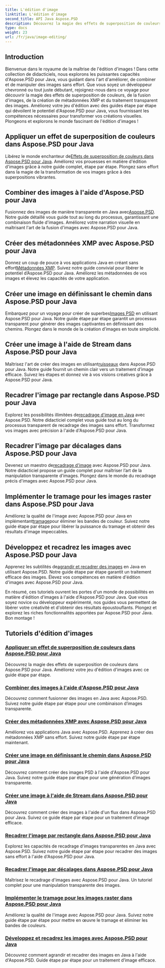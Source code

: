 ```yaml
---
title: L'édition d'image
linktitle: L'édition d'image
second_title: API Java Aspose.PSD
description: Découvrez la magie des effets de superposition de couleurs, de la fusion d'images et du traitement transparent des images avec Aspose.PSD. Améliorez votre jeu d'édition d'images avec nos guides.
type: docs
weight: 23
url: /fr/java/image-editing/
---
```

## Introduction 

Bienvenue dans le royaume de la maîtrise de l'édition d'images ! Dans cette collection de didacticiels, nous explorons les puissantes capacités d'Aspose.PSD pour Java, vous guidant dans l'art d'améliorer, de combiner et de manipuler des images sans effort. Que vous soyez un développeur chevronné ou tout juste débutant, rejoignez-nous dans ce voyage pour découvrir la magie des effets de superposition de couleurs, de la fusion d'images, de la création de métadonnées XMP et du traitement transparent des images. Améliorez votre jeu d'édition avec des guides étape par étape qui dévoilent le potentiel d'Aspose.PSD pour Java, vous fournissant les compétences nécessaires pour transformer vos créations visuelles. Plongeons et explorons le monde fascinant de l'édition d'images !

## Appliquer un effet de superposition de couleurs dans Aspose.PSD pour Java

 Libérez le monde enchanteur de[Effets de superposition de couleurs dans Aspose.PSD pour Java](./color-overlay-effect/). Améliorez vos prouesses en matière d'édition d'images grâce à notre guide complet, étape par étape. Plongez sans effort dans la magie de la transformation de vos images grâce à des superpositions vibrantes.

## Combiner des images à l'aide d'Aspose.PSD pour Java

 Fusionnez des images de manière transparente en Java avec[Aspose.PSD](./combine-images/). Notre guide détaillé vous guide tout au long du processus, garantissant une combinaison fluide d'images. Améliorez votre narration visuelle en maîtrisant l'art de la fusion d'images avec Aspose.PSD pour Java.

## Créer des métadonnées XMP avec Aspose.PSD pour Java

 Donnez un coup de pouce à vos applications Java en créant sans effort[Métadonnées XMP](./create-xmp-metadata/). Suivez notre guide convivial pour libérer le potentiel d’Aspose.PSD pour Java. Améliorez les métadonnées de vos images et élevez les capacités de votre application.

## Créer une image en définissant le chemin dans Aspose.PSD pour Java

 Embarquez pour un voyage pour créer de superbes[Images PSD](./create-image-by-setting-path/) en utilisant Aspose.PSD pour Java. Notre guide étape par étape garantit un processus transparent pour générer des images captivantes en définissant des chemins. Plongez dans le monde de la création d’images en toute simplicité.

## Créer une image à l'aide de Stream dans Aspose.PSD pour Java

 Maîtrisez l'art de créer des images en utilisant[ruisseaux](./create-image-using-stream/) dans Aspose.PSD pour Java. Notre guide fournit un chemin clair vers un traitement d’image efficace. Suivez les étapes et donnez vie à vos visions créatives grâce à Aspose.PSD pour Java.

## Recadrer l'image par rectangle dans Aspose.PSD pour Java

 Explorez les possibilités illimitées de[recadrage d'image en Java](./crop-image-by-rectangle/) avec Aspose.PSD. Notre didacticiel complet vous guide tout au long du processus transparent de recadrage des images sans effort. Transformez vos images avec précision à l'aide d'Aspose.PSD pour Java.

## Recadrer l'image par décalages dans Aspose.PSD pour Java

 Devenez un maestro de[recadrage d'image](./crop-image-by-shifts/) avec Aspose.PSD pour Java. Notre didacticiel propose un guide complet pour maîtriser l’art de la manipulation transparente d’images. Plongez dans le monde du recadrage précis d'images avec Aspose.PSD pour Java.

## Implémenter le tramage pour les images raster dans Aspose.PSD pour Java

 Améliorez la qualité de l'image avec Aspose.PSD pour Java en implémentant[tramage](./implement-dithering/)pour éliminer les bandes de couleur. Suivez notre guide étape par étape pour libérer la puissance du tramage et obtenir des résultats d'image impeccables.

## Développez et recadrez les images avec Aspose.PSD pour Java

 Apprenez les subtilités de[agrandir et recadrer des images](./expand-and-crop-images/) en Java en utilisant Aspose.PSD. Notre guide étape par étape garantit un traitement efficace des images. Élevez vos compétences en matière d'édition d'images avec Aspose.PSD pour Java.

En résumé, ces tutoriels ouvrent les portes d'un monde de possibilités en matière d'édition d'images à l'aide d'Aspose.PSD pour Java. Que vous soyez novice ou développeur expérimenté, nos guides vous permettent de libérer votre créativité et d'obtenir des résultats époustouflants. Plongez et explorez les riches fonctionnalités apportées par Aspose.PSD pour Java. Bon montage !
## Tutoriels d'édition d'images
### [Appliquer un effet de superposition de couleurs dans Aspose.PSD pour Java](./color-overlay-effect/)
Découvrez la magie des effets de superposition de couleurs dans Aspose.PSD pour Java. Améliorez votre jeu d'édition d'images avec ce guide étape par étape.
### [Combiner des images à l'aide d'Aspose.PSD pour Java](./combine-images/)
Découvrez comment fusionner des images en Java avec Aspose.PSD. Suivez notre guide étape par étape pour une combinaison d’images transparente.
### [Créer des métadonnées XMP avec Aspose.PSD pour Java](./create-xmp-metadata/)
Améliorez vos applications Java avec Aspose.PSD. Apprenez à créer des métadonnées XMP sans effort. Suivez notre guide étape par étape maintenant.
### [Créer une image en définissant le chemin dans Aspose.PSD pour Java](./create-image-by-setting-path/)
Découvrez comment créer des images PSD à l'aide d'Aspose.PSD pour Java. Suivez notre guide étape par étape pour une génération d’images transparente.
### [Créer une image à l'aide de Stream dans Aspose.PSD pour Java](./create-image-using-stream/)
Découvrez comment créer des images à l'aide d'un flux dans Aspose.PSD pour Java. Suivez ce guide étape par étape pour un traitement d’image efficace.
### [Recadrer l'image par rectangle dans Aspose.PSD pour Java](./crop-image-by-rectangle/)
Explorez les capacités de recadrage d'images transparentes en Java avec Aspose.PSD. Suivez notre guide étape par étape pour recadrer des images sans effort à l'aide d'Aspose.PSD pour Java.
### [Recadrer l'image par décalages dans Aspose.PSD pour Java](./crop-image-by-shifts/)
Maîtrisez le recadrage d'images avec Aspose.PSD pour Java. Un tutoriel complet pour une manipulation transparente des images.
### [Implémenter le tramage pour les images raster dans Aspose.PSD pour Java](./implement-dithering/)
Améliorez la qualité de l'image avec Aspose.PSD pour Java. Suivez notre guide étape par étape pour mettre en œuvre le tramage et éliminer les bandes de couleurs.
### [Développez et recadrez les images avec Aspose.PSD pour Java](./expand-and-crop-images/)
Découvrez comment agrandir et recadrer des images en Java à l'aide d'Aspose.PSD. Guide étape par étape pour un traitement d’image efficace.